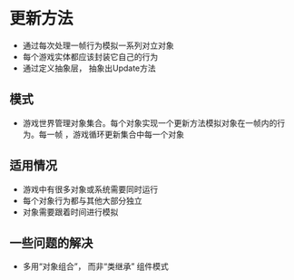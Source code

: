 # 更新方法
* 通过每次处理一帧行为模拟一系列对立对象
* 每个游戏实体都应该封装它自己的行为
* 通过定义抽象层， 抽象出Update方法

## 模式
* 游戏世界管理对象集合。每个对象实现一个更新方法模拟对象在一帧内的行为。每一帧
，游戏循环更新集合中每一个对象

## 适用情况
* 游戏中有很多对象或系统需要同时运行
* 每个对象行为都与其他大部分独立
* 对象需要跟着时间进行模拟

## 一些问题的解决
* 多用“对象组合”，  而非“类继承” 组件模式
